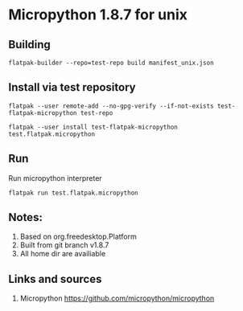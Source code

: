 # Micropython 1.8.7 for unix

## Building

    flatpak-builder --repo=test-repo build manifest_unix.json
    
## Install via test repository

    flatpak --user remote-add --no-gpg-verify --if-not-exists test-flatpak-micropython test-repo
    
    flatpak --user install test-flatpak-micropython test.flatpak.micropython
    
## Run

Run micropython interpreter

    flatpak run test.flatpak.micropython
    
## Notes:

1. Based on org.freedesktop.Platform
1. Built from git branch v1.8.7
1. All home dir are availiable
    
## Links and sources

1. Micropython https://github.com/micropython/micropython

